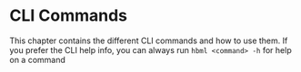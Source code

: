 # CLI Commands

This chapter contains the different CLI commands and how to use them. If you prefer the CLI help info, you can always run `hbml <command> -h` for help on a command
